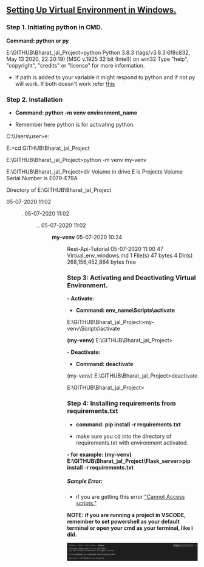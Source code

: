 ## [Setting Up Virtual Environment in Windows.](https://youtu.be/x1cbYa2SSlE)

### Step 1. Initiating python in CMD.

**Command: python or py**


E:\GITHUB\Bharat_jal_Project>python
Python 3.8.3 (tags/v3.8.3:6f8c832, May 13 2020, 22:20:19) [MSC v.1925 32 bit (Intel)] on win32
Type "help", "copyright", "credits" or "license" for more information.
>>>

- if path is added to your variable it might respond to python and if not py will work. If both doesn't work refer [this](https://stackoverflow.com/questions/13596505/python-not-working-in-command-prompt)

### Step 2. Installation

- **Command: python -m venv environment_name**

- Remember here python is for activating python.

C:\Users\user>e:

E:\>cd GITHUB\Bharat_jal_Project

E:\GITHUB\Bharat_jal_Project>python -m venv my-venv

E:\GITHUB\Bharat_jal_Project>dir
 Volume in drive E is Projects
 Volume Serial Number is E079-E79A

 Directory of E:\GITHUB\Bharat_jal_Project

05-07-2020  11:02    <DIR>          .
05-07-2020  11:02    <DIR>          ..
05-07-2020  11:02    <DIR>          **my-venv**
05-07-2020  10:24    <DIR>          Rest-Api-Tutorial
05-07-2020  11:00                47 Virtual_env_windows.md
               1 File(s)             47 bytes
               4 Dir(s)  268,156,452,864 bytes free


### Step 3: Activating and Deactivating Virtual Environment.

**- Activate:**

- **Command: env_name\Scripts\activate**

E:\GITHUB\Bharat_jal_Project>my-venv\Scripts\activate

**(my-venv)** E:\GITHUB\Bharat_jal_Project>

**- Deactivate:**

- **Command: deactivate**

(my-venv) E:\GITHUB\Bharat_jal_Project>deactivate

E:\GITHUB\Bharat_jal_Project>

### Step 4: Installing requirements from requirements.txt

- **command: pip install -r requirements.txt**

- make sure you cd into the directory of requirements.txt with environment activated.

**- for example: (my-venv) E:\GITHUB\Bharat_jal_Project\Flask_server>pip install -r requirements.txt**

##### Sample Error:

- if you are getting this error ["Cannot Access scripts."](https://stackoverflow.com/questions/56199111/visual-studio-code-cmd-error-cannot-be-loaded-because-running-scripts-is-disabl)

**NOTE: if you are running a project in VSCODE, remember to set powershell as your default terminal or open your cmd as your terminal, like i did.**

![](images/cmd_error.PNG)